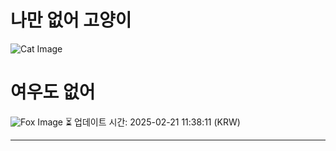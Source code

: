 
# 나만 없어 고양이

![Cat Image](https://cdn2.thecatapi.com/images/b62.jpg)

# 여우도 없어
![Fox Image](https://randomfox.ca/images/117.jpg)
⏳ 업데이트 시간: 2025-02-21 11:38:11 (KRW)

---
